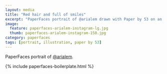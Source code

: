 ```yaml
---
layout: media
title: "Red hair and full of smiles"
excerpt: "PaperFaces portrait of @arialem drawn with Paper by 53 on an iPad."
image: 
  feature: paperfaces-arialem-instagram-lg.jpg
  thumb: paperfaces-arialem-instagram-150.jpg
category: paperfaces
tags: [portrait, illustration, paper by 53]
---
```


PaperFaces portrait of [@arialem](http://instagram.com/arialem).

{% include paperfaces-boilerplate.html %}